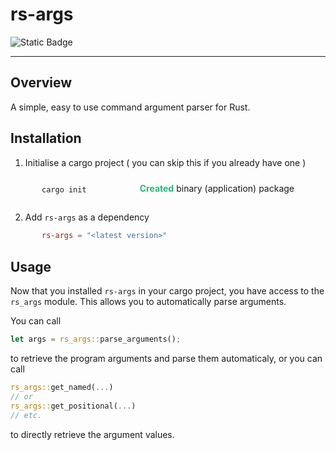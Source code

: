 # rs-args
![Static Badge](https://img.shields.io/badge/crates-io-f66a00?link=https%3A%2F%2Fcrates.io%2Fcrates%2Frs-args)
***
## Overview
A simple, easy to use command argument parser for Rust.

## Installation
1. Initialise a cargo project ( you can skip this if you already have one )
<div style="display: flex; justify-content: space-between; padding: 0 50px 0 50px;">
<div>

```bash
cargo init
```
</div>
<div style="padding-top: 10px;">
    <span style="color: #21ba79; font-weight: 700; margin-right: 4px">Created</span>binary (application) package
</div>
</div>

2. Add `rs-args` as a dependency
<div style="padding: 0 50px 0 50px;">

```toml
rs-args = "<latest version>"
```
</div>

## Usage
Now that you installed `rs-args` in your cargo project, you have
access to the `rs_args` module. This allows you to automatically parse arguments.

You can call
```rust
let args = rs_args::parse_arguments();
```

to retrieve the program arguments and parse them automaticaly, or
you can call
```rust
rs_args::get_named(...) 
// or
rs_args::get_positional(...)
// etc.
```

to directly retrieve the argument values.